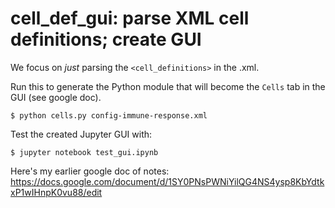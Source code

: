 # cell_def_gui: parse XML cell definitions; create GUI

We focus on *just* parsing the `<cell_definitions>` in the .xml.

Run this to generate the Python module that will become the `Cells` tab in the GUI (see google doc).
```
$ python cells.py config-immune-response.xml
```
Test the created Jupyter GUI with:
```
$ jupyter notebook test_gui.ipynb
```

Here's my earlier google doc of notes:
https://docs.google.com/document/d/1SY0PNsPWNiYilQG4NS4ysp8KbYdtkxP1wIHnpK0vu88/edit
